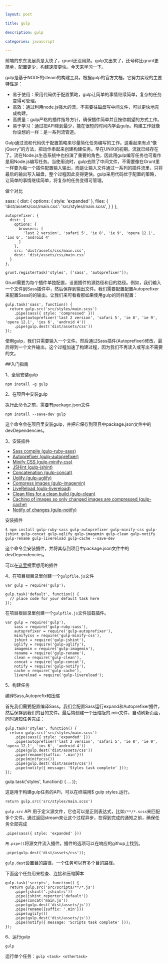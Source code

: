 ```yaml
---

layout: post

title: gulp 

description: gulp

categories: javascript

---
```


前端的东东发展真是太快了，grunt还没用熟，gulp又出来了，还号称比grunt更简单，配置更少，构建速度更快。今天来学习一下。

gulp是基于NODE的steam的构建工具，根据gulp的官方文档，它努力实现的主要特性是：

* 易于使用：采用代码优于配置策略，gulp让简单的事情继续简单，复杂的任务变得可管理。
* 高效：通过利用node.js强大的流，不需要往磁盘写中间文件，可以更快地完成构建。
* 高质量：gulp严格的插件指导方针，确保插件简单并且按你期望的方式工作。
* 易于学习：通过把API降到最少，能在很短的时间内学会gulp。构建工作就像你设想的一样：是一系列流管道。


Gulp通过流和代码优于配置策略来尽量简化任务编写的工作。这看起来有点“像jQuery”的方法，把动作串起来创建构建任务。早在UNIX的初期，流就已经存在了。流在Node.js生态系统中也扮演了重要的角色，因此用gulp编写任务也可看作是用Node.js编写任务。当使用流时，gulp去除了中间文件，不需要像在Grunt里一样要为每一个插件配置输入输出，而是让输入文件通过一系列的插件流里，只将最后的输出写入磁盘，整个过程因此变得更快。gulp采用代码优于配置的策略，让简单的事情继续简单，将复杂的任务变得可管理。

做个对比

   sass: {
      dist: {
        options: {
          style: 'expanded'
        },
        files: {
          'dist/assets/css/main.css': 'src/styles/main.scss',
        }
      }
    },

    autoprefixer: {
      dist: {
        options: {
          browsers: [
            'last 2 version', 'safari 5', 'ie 8', 'ie 9', 'opera 12.1', 'ios 6', 'android 4'
          ]
        },
        src: 'dist/assets/css/main.css',
        dest: 'dist/assets/css/main.css'
      }
    },

    grunt.registerTask('styles', ['sass', 'autoprefixer']);

Grunt需要为每个插件单独配置，设置插件的源路径和目的路径。例如，我们输入一个文件到Sass插件中，然后保存到输出文件。我们需要配置配置Autoprefixer来配置Sass的的输出。让我们来可看看那如果使用gulp的同样配置：

    gulp.task('sass', function() {
      return gulp.src('src/styles/main.scss')
        .pipe(sass({ style: 'compressed' }))
        .pipe(autoprefixer('last 2 version', 'safari 5', 'ie 8', 'ie 9', 'opera 12.1', 'ios 6', 'android 4'))
        .pipe(gulp.dest('dist/assets/css'))
    });

使用gulp，我们只需要输入一个文件。然后通过Sass插件(Autoprefixer)修改，最后得到一个文件输出。这个过程加速了构建过程，因为我们不再读入或写出不需要的文。

##入门指南

1、全局安装gulp

	npm install -g gulp
    
2、在项目中安装gulp

执行此命令之前，需要有package.json文件
	
    npm install --save-dev gulp

这个命令会在项目里安装gulp，并把它保存到项目中package.json文件中的devDependencies。

    
3、安装插件

* [Sass compile (gulp-ruby-sass)](https://github.com/sindresorhus/gulp-ruby-sass)
* [Autoprefixer (gulp-autoprefixer)](https://github.com/Metrime/gulp-autoprefixer)
* [Minify CSS (gulp-minify-css)](https://github.com/jonathanepollack/gulp-minify-css)
* [JSHint (gulp-jshint)](https://github.com/wearefractal/gulp-jshint)
* [Concatenation (gulp-concat)](https://github.com/wearefractal/gulp-concat)
* [Uglify (gulp-uglify)](https://github.com/terinjokes/gulp-uglify)
* [Compress images (gulp-imagemin)](https://github.com/sindresorhus/gulp-imagemin)
* [LiveReload (gulp-livereload)](https://github.com/vohof/gulp-livereload)
* [Clean files for a clean build (gulp-clean)](https://github.com/peter-vilja/gulp-clean)
* [Caching of images so only changed images are compressed (gulp-cache)](https://github.com/jgable/gulp-cache/)
* [Notify of changes (gulp-notify)](https://github.com/mikaelbr/gulp-notify)

安装插件

    $ npm install gulp-ruby-sass gulp-autoprefixer gulp-minify-css gulp-jshint gulp-concat gulp-uglify gulp-imagemin gulp-clean gulp-notify gulp-rename gulp-livereload gulp-cache --save-dev

这个命令会安装插件，并将其存到项目中package.json文件中的devDependencies。

可以在[这里](http://gratimax.github.io/search-gulp-plugins/)搜索想用的插件

4、在项目根目录里创建一个`gulpfile.js`文件

    var gulp = require('gulp');

    gulp.task('default', function() {
      // place code for your default task here
    });

在项目根目录里创建一个`gulpfile.js`文件加载插件。

    var gulp = require('gulp'),
        sass = require('gulp-ruby-sass'),
        autoprefixer = require('gulp-autoprefixer'),
        minifycss = require('gulp-minify-css'),
        jshint = require('gulp-jshint'),
        uglify = require('gulp-uglify'),
        imagemin = require('gulp-imagemin'),
        rename = require('gulp-rename'),
        clean = require('gulp-clean'),
        concat = require('gulp-concat'),
        notify = require('gulp-notify'),
        cache = require('gulp-cache'),
        livereload = require('gulp-livereload');

5、构建任务

编译Sass,Autoprefix和压缩

首先我们需要配置编译Sass。我们会配置Sass运行expand和Autoprefixer插件，然后保存到我们的目的文件。最后悔创建一个压缩版的.min文件，自动刷新页面，同时通知任务完成：

    gulp.task('styles', function() {
      return gulp.src('src/styles/main.scss')
        .pipe(sass({ style: 'expanded' }))
        .pipe(autoprefixer('last 2 version', 'safari 5', 'ie 8', 'ie 9', 'opera 12.1', 'ios 6', 'android 4'))
        .pipe(gulp.dest('dist/assets/css'))
        .pipe(rename({suffix: '.min'}))
        .pipe(minifycss())
        .pipe(gulp.dest('dist/assets/css'))
        .pipe(notify({ message: 'Styles task complete' }));
    });


gulp.task('styles', function() { ... )};
    
这是用于构建gulp任务的API，可以在终端用$ gulp styles.运行。

	return gulp.src('src/styles/main.scss')
`gulp.src` API 用于定义源文件，它也可以是正则表达式，比如`/**/*.scss`来匹配多个文件。通过返回stream来让这个过程异步，在得到完成的通知之前，确保任务全部完成

	.pipe(sass({ style: 'expanded' }))

 `用.pipe()`将源文件流入插件。插件的选项可以在响应的githup上找到。

	.pipe(gulp.dest('dist/assets/css'));
    

`gulp.dest`设置目的路径，一个任务可以有多个目的路径。

 下面这个任务用来检查、连接和压缩脚本
 
    gulp.task('scripts', function() {
      return gulp.src('src/scripts/**/*.js')
        .pipe(jshint('.jshintrc'))
        .pipe(jshint.reporter('default'))
        .pipe(concat('main.js'))
        .pipe(gulp.dest('dist/assets/js'))
        .pipe(rename({suffix: '.min'}))
        .pipe(uglify())
        .pipe(gulp.dest('dist/assets/js'))
        .pipe(notify({ message: 'Scripts task complete' }));
    });

6、运行gulp

	gulp

 运行单个任务：`gulp <task> <othertask>`



 